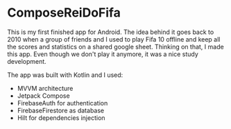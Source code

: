 # ComposeReiDoFifa

This is my first finished app for Android. The idea behind it goes back to 2010 when a group of friends and I used to play Fifa 10 offline and keep all the scores and statistics on a shared google sheet. Thinking on that, I made this app. Even though we don't play it anymore, it was a nice study development.

The app was built with Kotlin and I used:
- MVVM architecture
- Jetpack Compose
- FirebaseAuth for authentication
- FirebaseFirestore as database
- Hilt for dependencies injection
